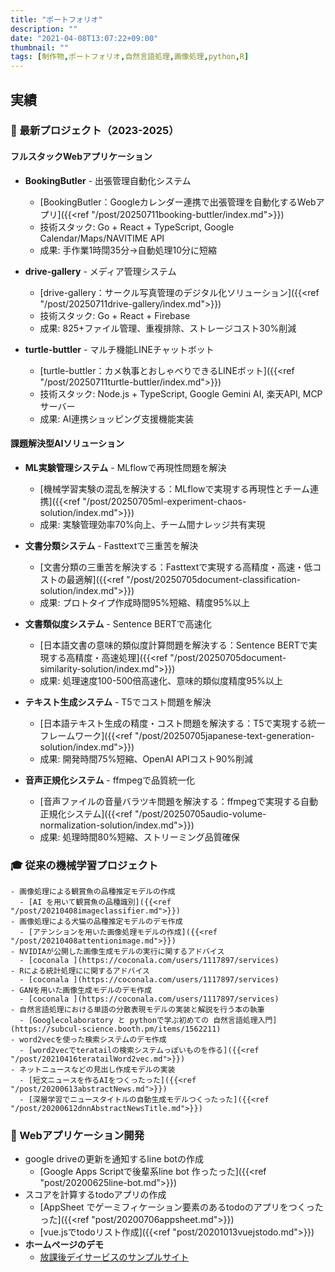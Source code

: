```yaml
---
title: "ポートフォリオ"
description: ""
date: "2021-04-08T13:07:22+09:00"
thumbnail: ""
tags: [制作物,ポートフォリオ,自然言語処理,画像処理,python,R]
---
```


## 実績

### 🚀 最新プロジェクト（2023-2025）

#### フルスタックWebアプリケーション
- **BookingButler** - 出張管理自動化システム
  - [BookingButler：Googleカレンダー連携で出張管理を自動化するWebアプリ]({{<ref "/post/20250711booking-buttler/index.md">}})
  - 技術スタック: Go + React + TypeScript, Google Calendar/Maps/NAVITIME API
  - 成果: 手作業1時閕35分→自動処理10分に短縮

- **drive-gallery** - メディア管理システム
  - [drive-gallery：サークル写真管理のデジタル化ソリューション]({{<ref "/post/20250711drive-gallery/index.md">}})
  - 技術スタック: Go + React + Firebase
  - 成果: 825+ファイル管理、重複排除、ストレージコスト30%削減

- **turtle-buttler** - マルチ機能LINEチャットボット
  - [turtle-buttler：カメ執事とおしゃべりできるLINEボット]({{<ref "/post/20250711turtle-buttler/index.md">}})
  - 技術スタック: Node.js + TypeScript, Google Gemini AI, 楽天API, MCPサーバー
  - 成果: AI連携ショッピング支援機能実装

#### 課題解決型AIソリューション
- **ML実験管理システム** - MLflowで再現性問題を解決
  - [機械学習実験の混乱を解決する：MLflowで実現する再現性とチーム連携]({{<ref "/post/20250705ml-experiment-chaos-solution/index.md">}})
  - 成果: 実験管理効率70%向上、チーム間ナレッジ共有実現

- **文書分類システム** - Fasttextで三重苦を解決
  - [文書分類の三重苦を解決する：Fasttextで実現する高精度・高速・低コストの最適解]({{<ref "/post/20250705document-classification-solution/index.md">}})
  - 成果: プロトタイプ作成時間95%短縮、精度95%以上

- **文書類似度システム** - Sentence BERTで高速化
  - [日本語文書の意味的類似度計算問題を解決する：Sentence BERTで実現する高精度・高速処理]({{<ref "/post/20250705document-similarity-solution/index.md">}})
  - 成果: 処理速度100-500倍高速化、意味的類似度精度95%以上

- **テキスト生成システム** - T5でコスト問題を解決
  - [日本語テキスト生成の精度・コスト問題を解決する：T5で実現する統一フレームワーク]({{<ref "/post/20250705japanese-text-generation-solution/index.md">}})
  - 成果: 開発時間75%短縮、OpenAI APIコスト90%削減

- **音声正規化システム** - ffmpegで品質統一化
  - [音声ファイルの音量バラツキ問題を解決する：ffmpegで実現する自動正規化システム]({{<ref "/post/20250705audio-volume-normalization-solution/index.md">}})
  - 成果: 処理時間80%短縮、ストリーミング品質確保

### 🎓 従来の機械学習プロジェクト
    - 画像処理による観賞魚の品種推定モデルの作成
      - [AI を用いて観賞魚の品種識別]({{<ref "/post/20210408imageclassifier.md">}})
    - 画像処理による犬猫の品種推定モデルのデモ作成
      - [アテンションを用いた画像処理モデルの作成]({{<ref "/post/20210408attentionimage.md">}})
    - NVIDIAが公開した画像生成モデルの実行に関するアドバイス
      - [coconala ](https://coconala.com/users/1117897/services)
    - Rによる統計処理にに関するアドバイス
      - [coconala ](https://coconala.com/users/1117897/services)
    - GANを用いた画像生成モデルのデモ作成
      - [coconala ](https://coconala.com/users/1117897/services)
    - 自然言語処理における単語の分散表現モデルの実装と解説を行う本の執筆
      - [Googlecolaboratory と pythonで学ぶ初めての 自然言語処理入門](https://subcul-science.booth.pm/items/1562211)
    - word2vecを使った検索システムのデモ作成
      - [word2vecでteratailの検索システムっぽいものを作る]({{<ref "/post/20210416teratailWord2vec.md">}})
    - ネットニュースなどの見出し作成モデルの実装
      - [短文ニュースを作るAIをつくったった]({{<ref "/post/20200613abstractNews.md">}})
      - [深層学習でニュースタイトルの自動生成モデルつくったった]({{<ref "/post/20200612dnnAbstractNewsTitle.md">}})
### 📱 Webアプリケーション開発
  - google driveの更新を通知するline botの作成
    - [Google Apps Scriptで後輩系line bot 作ったった]({{<ref "post/20200625line-bot.md">}})
  - スコアを計算するtodoアプリの作成
    - [AppSheet でゲーミフィケーション要素のあるtodoのアプリをつくったった]({{<ref "post/20200706appsheet.md">}})
    - [vue.jsでtodoリスト作成]({{<ref "post/20201013vuejstodo.md">}})
- **ホームページのデモ**
  - [放課後デイサービスのサンプルサイト](https://wonderful-thompson-1e690c.netlify.app/)


